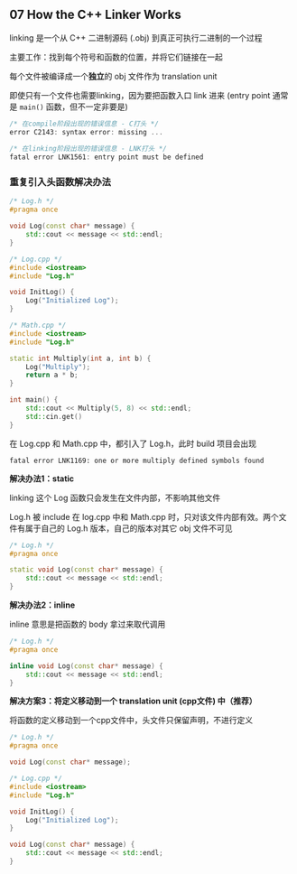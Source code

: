 ## 07 How the C++ Linker Works

linking 是一个从 C++ 二进制源码 (.obj) 到真正可执行二进制的一个过程

主要工作：找到每个符号和函数的位置，并将它们链接在一起

每个文件被编译成一个**独立**的 obj 文件作为 translation unit 

即使只有一个文件也需要linking，因为要把函数入口 link 进来 (entry point 通常是 ``main()`` 函数，但不一定非要是) 

```cpp
/* 在compile阶段出现的错误信息 - C打头 */
error C2143: syntax error: missing ...
  
/* 在linking阶段出现的错误信息 - LNK打头 */
fatal error LNK1561: entry point must be defined
```

### 重复引入头函数解决办法

```cpp
/* Log.h */
#pragma once

void Log(const char* message) {
  	std::cout << message << std::endl;
}
```

```cpp
/* Log.cpp */
#include <iostream>
#include "Log.h"

void InitLog() {
  	Log("Initialized Log");
}
```

```cpp
/* Math.cpp */
#include <iostream>
#include "Log.h"

static int Multiply(int a, int b) {
  	Log("Multiply");
  	return a * b;
}

int main() {
  	std::cout << Multiply(5, 8) << std::endl;
  	std::cin.get()
}
```

在 Log.cpp 和 Math.cpp 中，都引入了 Log.h，此时 build 项目会出现

```
fatal error LNK1169: one or more multiply defined symbols found
```

**解决办法1：static**

linking 这个 Log 函数只会发生在文件内部，不影响其他文件

Log.h 被 include 在 log.cpp 中和 Math.cpp 时，只对该文件内部有效。两个文件有属于自己的 Log.h 版本，自己的版本对其它 obj 文件不可见

```cpp
/* Log.h */
#pragma once

static void Log(const char* message) {
  	std::cout << message << std::endl;
}
```

**解决办法2：inline**

inline 意思是把函数的 body 拿过来取代调用

```cpp
/* Log.h */
#pragma once

inline void Log(const char* message) {
  	std::cout << message << std::endl;
}
```

**解决方案3：将定义移动到一个 translation unit (cpp文件) 中（推荐）**

将函数的定义移动到一个cpp文件中，头文件只保留声明，不进行定义

```cpp
/* Log.h */
#pragma once

void Log(const char* message);
```

```cpp
/* Log.cpp */
#include <iostream>
#include "Log.h"

void InitLog() {
  	Log("Initialized Log");
}

void Log(const char* message) {
  	std::cout << message << std::endl;
}
```

